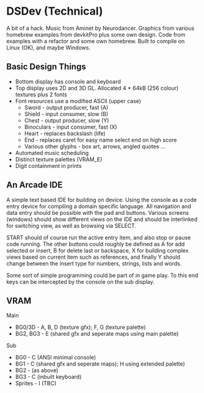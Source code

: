 DSDev (Technical)
=================

A bit of a hack. Music from Aminet by Neurodancer. Graphics from various homebrew examples from devkitPro plus some own design. Code from examples with a refactor and some own homebrew. Built to compile on Linux (OK), and maybe Windows.

Basic Design Things
-------------------

* Bottom display has console and keyboard
* Top display uses 2D and 3D GL. Allocated 4 * 64kB (256 colour) textures plus 2 fonts
* Font resources use a modified ASCII (upper case)
  * Sword - output producer, fast (A)
  * Shield - input consumer, slow (B)
  * Chest - output producer, slow (Y)
  * Binoculars - input consumer, fast (X)
  * Heart - replaces backslash (life)
  * End - replaces caret for easy name select end on high score
  * Various other glyphs - box art, arrows, angled quotes ...
* Automated music scheduling
* Distinct texture palettes (VRAM_E)
* Digit containment in prints

An Arcade IDE
-------------

A simple text based IDE for building on device. Using the console as a code entry device for compiling a domain specific language. All navigation and data entry should be possible with the pad and buttons. Various screens (windows) should show different views on the IDE and should be interlinked for switching view, as well as browsing via SELECT.

START should of course run the active entry item, and also stop or pause code running. The other buttons could roughly be defined as A for add selected or insert, B for delete last or backspace, X for building complex views based on current item such as references, and finally Y should change between the insert type for numbers, strings, lists and words.

Some sort of simple programming could be part of in game play. To this end keys can be intercepted by the console on the sub display.

VRAM
----

Main
* BG0/3D - A, B, D (texture gfx); F, G (texture palette)
* BG2, BG3 - E (shared gfx and seperate maps using main palette)

Sub
* BG0 - C (ANSI minimal console) 
* BG1 - C (shared gfx and seperate maps); H using extended palette)
* BG2 - (as above)
* BG3 - C (inbuilt keyboard)
* Sprites - I (TBC)

